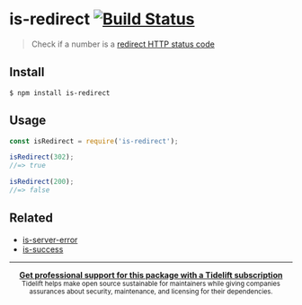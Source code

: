 # is-redirect [![Build Status](https://travis-ci.org/sindresorhus/is-redirect.svg?branch=master)](https://travis-ci.org/sindresorhus/is-redirect)

> Check if a number is a [redirect HTTP status code](https://en.wikipedia.org/wiki/List_of_HTTP_status_codes#3xx_Redirection)


## Install

```
$ npm install is-redirect
```


## Usage

```js
const isRedirect = require('is-redirect');

isRedirect(302);
//=> true

isRedirect(200);
//=> false
```


## Related

- [is-server-error](https://github.com/arthurvr/is-server-error)
- [is-success](https://github.com/arthurvr/is-success)


---

<div align="center">
	<b>
		<a href="https://tidelift.com/subscription/pkg/npm-is-redirect?utm_source=npm-is-redirect&utm_medium=referral&utm_campaign=readme">Get professional support for this package with a Tidelift subscription</a>
	</b>
	<br>
	<sub>
		Tidelift helps make open source sustainable for maintainers while giving companies<br>assurances about security, maintenance, and licensing for their dependencies.
	</sub>
</div>
